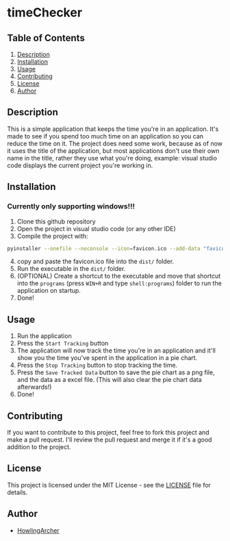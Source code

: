 # timeChecker

## Table of Contents
1. [Description](#description)
2. [Installation](#installation)
3. [Usage](#usage)
5. [Contributing](#contributing)
6. [License](#license)
7. [Author](#author)

## Description
This is a simple application that keeps the time you're in an application. It's made to see if you spend too much time on an application so you can reduce the time on it. The project does need some work, because as of now it uses the title of the application, but most applications don't use their own name in the title, rather they use what you're doing, example: visual studio code displays the current project you're working in.

## Installation
### Currently only supporting windows!!!
1. Clone this github repository
2. Open the project in visual studio code (or any other IDE)
3. Compile the project with:
```bash
pyinstaller --onefile --noconsole --icon=favicon.ico --add-data "favicon.ico;." timeChecker.py
```
4. copy and paste the favicon.ico file into the `dist/` folder.
5. Run the executable in the `dist/` folder.
6. (OPTIONAL) Create a shortcut to the executable and move that shortcut into the `programs` (press `WIN+R` and type `shell:programs`) folder to run the application on startup.
7. Done!

## Usage
1. Run the application
2. Press the `Start Tracking` button
3. The application will now track the time you're in an application and it'll show you the time you've spent in the application in a pie chart.
4. Press the `Stop Tracking` button to stop tracking the time.
5. Press the `Save Tracked Data` button to save the pie chart as a png file, and the data as a excel file. (This will also clear the pie chart data afterwards!)
6. Done!

## Contributing
If you want to contribute to this project, feel free to fork this project and make a pull request. I'll review the pull request and merge it if it's a good addition to the project.

## License
This project is licensed under the MIT License - see the [LICENSE](LICENSE) file for details.

## Author
- [HowlingArcher](https://github.com/HowlingArcher)